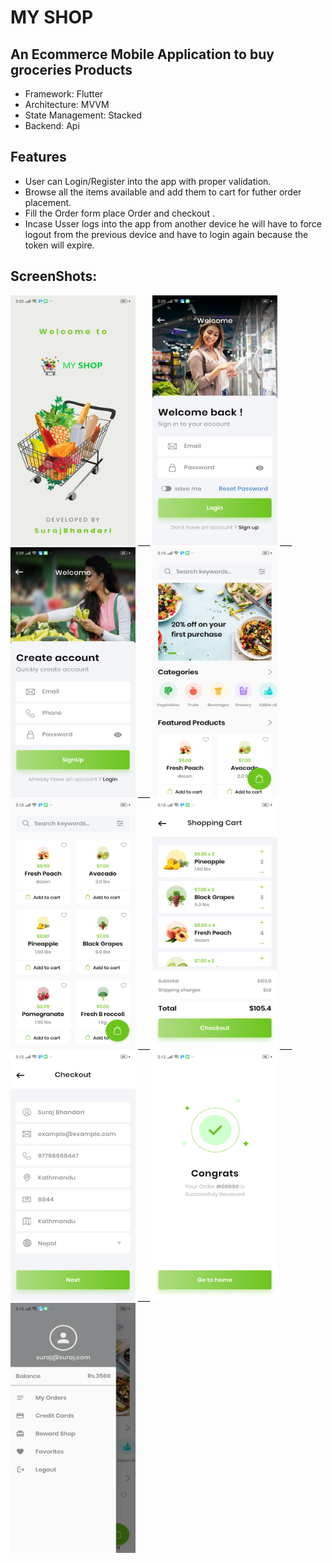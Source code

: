 # MY SHOP

## An Ecommerce Mobile Application to buy groceries Products

- Framework: Flutter
- Architecture: MVVM
 - State Management: Stacked
- Backend: Api


## Features

- User can Login/Register into the app  with proper validation.
- Browse all the items available and add them to cart for futher order placement.
- Fill the Order form  place Order and checkout .
- Incase Usser logs into the app from another device he will have to force logout from the previous device and have to login again  because the token will expire.

## ScreenShots:



<img src="https://github.com/surajbhandari1/my_shop/blob/master/Screenshots/Screenshot_2022-05-10-17-03-57-96_33cf124f4747fb6d2e1184a86dae31d0.png?raw=true"  width="200" height="400"> ___ <img src="https://github.com/surajbhandari1/my_shop/blob/master/Screenshots/Screenshot_2022-05-10-17-09-38-19_33cf124f4747fb6d2e1184a86dae31d0.png?raw=true"  width="200" height="400">  ___ <img src="https://github.com/surajbhandari1/my_shop/blob/master/Screenshots/Screenshot_2022-05-10-17-09-42-10_33cf124f4747fb6d2e1184a86dae31d0.png?raw=true"  width="200" height="400"> ___ <img src="https://github.com/surajbhandari1/my_shop/blob/master/Screenshots/Screenshot_2022-05-10-17-10-40-13_33cf124f4747fb6d2e1184a86dae31d0.png?raw=true"  width="200" height="400">   <img src="https://github.com/surajbhandari1/my_shop/blob/master/Screenshots/Screenshot_2022-05-10-17-10-45-98_33cf124f4747fb6d2e1184a86dae31d0.png?raw=true"  width="200" height="400"> ___ <img src="https://github.com/surajbhandari1/my_shop/blob/master/Screenshots/Screenshot_2022-05-10-17-10-58-30_33cf124f4747fb6d2e1184a86dae31d0.png?raw=true"  width="200" height="400"> ___ <img src="https://github.com/surajbhandari1/my_shop/blob/master/Screenshots/Screenshot_2022-05-10-17-12-14-40_33cf124f4747fb6d2e1184a86dae31d0.png?raw=true"  width="200" height="400"> ___ <img src="https://github.com/surajbhandari1/my_shop/blob/master/Screenshots/Screenshot_2022-05-10-17-12-17-73_33cf124f4747fb6d2e1184a86dae31d0.png?raw=true"  width="200" height="400"> <img src="https://github.com/surajbhandari1/my_shop/blob/master/Screenshots/Screenshot_2022-05-10-17-12-38-22_33cf124f4747fb6d2e1184a86dae31d0.png?raw=true"  width="200" height="400">


